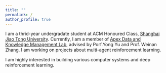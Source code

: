 ```yaml
---
title: ""
permalink: /
author_profile: true
---
```


I am a thrid-year undergradate student at ACM Honoured Class, [Shanghai Jiao Tong University](en.sjtu.edu.cn). Currently, I am a member of [Apex Data and Knowledge Management Lab](http://apex.sjtu.edu.cn/), advised by Porf.Yong Yu and Prof. Weinan Zhang. I am working on projects about multi-agent reinforcement learning.

I am highly interested in building various computer systems and deep reinforcement learning.

